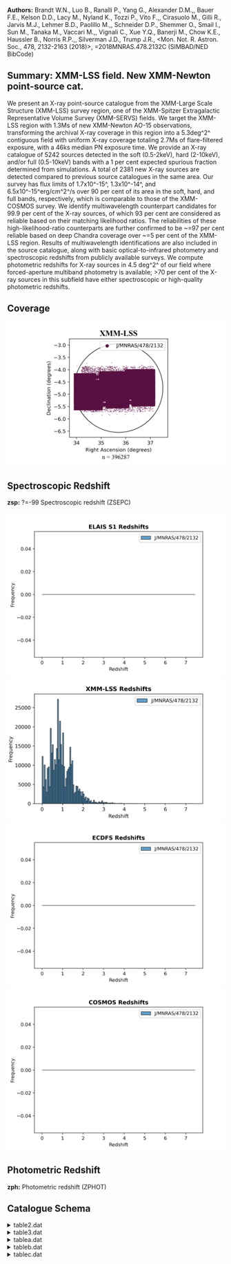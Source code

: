 **Authors:** Brandt W.N., Luo B., Ranalli P., Yang G., Alexander D.M.,, Bauer F.E., Kelson D.D., Lacy M., Nyland K., Tozzi P., Vito F.,, Cirasuolo M., Gilli R., Jarvis M.J., Lehmer B.D., Paolillo M.,, Schneider D.P., Shemmer O., Smail I., Sun M., Tanaka M., Vaccari M.,, Vignali C., Xue Y.Q., Banerji M., Chow K.E., Haussler B., Norris R.P.,, Silverman J.D., Trump J.R., <Mon. Not. R. Astron. Soc., 478, 2132-2163 (2018)>, =2018MNRAS.478.2132C (SIMBAD/NED BibCode)

## Summary: XMM-LSS field. New XMM-Newton point-source cat. 

We present an X-ray point-source catalogue from the XMM-Large Scale Structure (XMM-LSS) survey region, one of the XMM-Spitzer Extragalactic Representative Volume Survey (XMM-SERVS) fields. We target the XMM-LSS region with 1.3Ms of new XMM-Newton AO-15 observations, transforming the archival X-ray coverage in this region into a 5.3deg^2^ contiguous field with uniform X-ray coverage totaling 2.7Ms of flare-filtered exposure, with a 46ks median PN exposure time. We provide an X-ray catalogue of 5242 sources detected in the soft (0.5-2keV), hard (2-10keV), and/or full (0.5-10keV) bands with a 1 per cent expected spurious fraction determined from simulations. A total of 2381 new X-ray sources are detected compared to previous source catalogues in the same area. Our survey has flux limits of 1.7x10^-15^, 1.3x10^-14^, and 6.5x10^-15^erg/cm^2^/s over 90 per cent of its area in the soft, hard, and full bands, respectively, which is comparable to those of the XMM-COSMOS survey. We identify multiwavelength counterpart candidates for 99.9 per cent of the X-ray sources, of which 93 per cent are considered as reliable based on their matching likelihood ratios. The reliabilities of these high-likelihood-ratio counterparts are further confirmed to be ~=97 per cent reliable based on deep Chandra coverage over ~=5 per cent of the XMM-LSS region. Results of multiwavelength identifications are also included in the source catalogue, along with basic optical-to-infrared photometry and spectroscopic redshifts from publicly available surveys. We compute photometric redshifts for X-ray sources in 4.5 deg^2^ of our field where forced-aperture multiband photometry is available; >70 per cent of the X-ray sources in this subfield have either spectroscopic or high-quality photometric redshifts.
## Coverage
![image](https://raw.githubusercontent.com/joshgithubbin/Sherlock-DDF/refs/heads/main/Catalogue%20Plotting/Catalogues/J-MNRAS-478-2132/Subcatalogues/XMM-LSS/Plots/fieldcover.png)
## Spectroscopic Redshift 
 
**zsp:** ?=-99 Spectroscopic redshift (ZSEPC) 
 

![image](https://raw.githubusercontent.com/joshgithubbin/Sherlock-DDF/refs/heads/main/Catalogue%20Plotting/Catalogues/J-MNRAS-478-2132/Subcatalogues/ELAIS%20S1/Plots/zspec.png)
![image](https://raw.githubusercontent.com/joshgithubbin/Sherlock-DDF/refs/heads/main/Catalogue%20Plotting/Catalogues/J-MNRAS-478-2132/Subcatalogues/XMM-LSS/Plots/zspec.png)
![image](https://raw.githubusercontent.com/joshgithubbin/Sherlock-DDF/refs/heads/main/Catalogue%20Plotting/Catalogues/J-MNRAS-478-2132/Subcatalogues/ECDFS/Plots/zspec.png)
![image](https://raw.githubusercontent.com/joshgithubbin/Sherlock-DDF/refs/heads/main/Catalogue%20Plotting/Catalogues/J-MNRAS-478-2132/Subcatalogues/COSMOS/Plots/zspec.png)
## Photometric Redshift 
 
**zph:** Photometric redshift (ZPHOT) 
 

## Catalogue Schema

<details>
<summary>table2.dat</summary>

| Bytes   | Format   | Units    | Label     | Explanations                            |
|:--------|:---------|:---------|:----------|:----------------------------------------|
| 1- 19   | A19      | ---      | Field     | Target field                            |
| 21- 24  | I4       | ---      | Rev       | XMM-Newton revolution number            |
| 26- 35  | I10      | ---      | ObsID     | XMM-Newton ObsID                        |
| 37- 55  | A19      | "datime" | Date      | UT observation starting date/time       |
| 57- 64  | F8.5     | deg      | RAdeg     | Pointing center right ascension (J2000) |
| 66- 73  | F8.5     | deg      | DEdeg     | Pointing center declination (J2000)     |
| 75- 79  | F5.2     | ks       | GTI(PN)   | Cleaned exposure time for PN            |
| 81- 85  | F5.2     | ks       | GTI(MOS1) | Cleaned exposure time for MOS1          |
| 87- 91  | F5.2     | ks       | GTI(MOS2) | Cleaned exposure time for MOS2          |
</details>

<details>
<summary>table3.dat</summary>

| Bytes   | Format   | Units   | Label           | Explanations                             |
|:--------|:---------|:--------|:----------------|:-----------------------------------------|
| 1- 6    | F6.2     | [mW/m2] | logS(0.5-2keV)  | Soft-band (0.5-2keV) flux                |
| 8- 12   | F5.3     | deg+2   | O(0.5-2keV)     | Soft-band (0.5-2keV) survey solid angle  |
| 14- 19  | F6.2     | [mW/m2] | logS(2-10keV)   | Hard band (2-10keV) flux                 |
| 21- 25  | F5.3     | deg+2   | O(2-10keV)      | Hard band (2-10keV)  survey solid angle  |
| 27- 32  | F6.2     | [mW/m2] | logS(0.5-10keV) | Full band (0.5-10keV) flux               |
| 34- 38  | F5.3     | deg+2   | O(0.5-10keV)    | Full band (0.5-10keV) survey solid angle |
</details>

<details>
<summary>tablea.dat</summary>

| Bytes     | Format   | Units   | Label      | Explanations                                |
|:----------|:---------|:--------|:-----------|:--------------------------------------------|
| 1- 8      | A8       | ---     | XID        | XID, XMMNNNNN (XID)                         |
| 10- 19    | F10.6    | deg     | RAdeg      | Mean source right ascension (J2000) (RA)    |
| 21- 30    | F10.6    | deg     | DEdeg      | Mean source declination (J2000) (DEC)       |
| 32- 35    | F4.2     | arcsec  | eXpos      | X-ray positional uncertainty (XPOSERR)      |
| 37- 40    | F4.2     | arcsec  | R68        | 68% X-ray positional uncertainty (R68)      |
| 42- 45    | F4.2     | arcsec  | R99        | 99.73% X-ray positional uncertainty (R99)   |
| 47- 52    | F6.3     | arcsec  | eEML       | Positional uncertainty calculated by        |
| 54- 63    | F10.6    | deg     | RASdeg     | ?=-99 Soft band right ascension (J2000)     |
| 65- 74    | F10.6    | deg     | DESdeg     | ?=-99 Soft band declination (J2000)         |
| 76- 85    | F10.6    | deg     | RAHdeg     | ?=-99 Hard band right ascension (J2000)     |
| 87- 96    | F10.6    | deg     | DEHdeg     | ?=-99 Hard band declination (J2000)         |
| 98- 107   | F10.6    | deg     | RAFdeg     | ?=-99 Full band right ascension (J2000)     |
| 109- 118  | F10.6    | deg     | DEFdeg     | ?=-99 Full band declination (J2000)         |
| 120- 127  | F8.1     | ---     | SdetML     | ?=-99 Soft band Source detection threshold  |
| 129- 136  | F8.1     | ---     | HdetML     | ?=-99 Hard band Source detection threshold  |
| 138- 145  | F8.1     | ---     | FdetML     | Full band Source detection threshold        |
| 147- 152  | F6.2     | ---     | SRel       | ?=-99 Soft band detection reliability       |
| 154- 159  | F6.2     | ---     | HRel       | ?=-99 Hard band detection reliability       |
| 161- 166  | F6.2     | ---     | FRel       | ?=-99 Full band detection reliability       |
| 168- 175  | F8.1     | s       | Sexp       | Soft band total exposure time (SB_EXP)      |
| 177- 184  | F8.1     | s       | Hexp       | Hard band total exposure time (HB_EXP)      |
| 186- 193  | F8.1     | s       | Fexp       | Full band total exposure time (FB_EXP)      |
| 195- 202  | F8.1     | s       | SexpPN     | Soft band PN exposure time (SB_EXPPN)       |
| 204- 211  | F8.1     | s       | SexpM1     | Soft band M1 exposure time (SB_EXPM1)       |
| 213- 220  | F8.1     | s       | SexpM2     | Soft band M2 exposure time (SB_EXPM2)       |
| 222- 229  | F8.1     | s       | HexpPN     | Hard band PN exposure time (HB_EXPPN)       |
| 231- 238  | F8.1     | s       | HexpM1     | Hard band M1 exposure time (HB_EXPM1)       |
| 240- 247  | F8.1     | s       | HexpM2     | Hard band M2 exposure time (HB_EXPM2)       |
| 249- 256  | F8.1     | s       | FexpPN     | Full band PN exposure time (FB_EXPPN)       |
| 258- 265  | F8.1     | s       | FexpM1     | Full band M1 exposure time (FB_EXPM1)       |
| 267- 274  | F8.1     | s       | FexpM2     | Full band M2 exposure time (FB_EXPM2)       |
| 276- 284  | F9.5     | ct/pix  | Sbkg       | ?=-99 Soft band total background map value  |
| 286- 294  | F9.5     | ct/pix  | Hbkg       | ?=-99 Hard band total background map value  |
| 296- 304  | F9.5     | ct/pix  | Fbkg       | ?=-99 Full band total background map value  |
| 306- 314  | F9.5     | ct/pix  | SbkgPN     | ?=-99 Soft band PN background map value     |
| 316- 324  | F9.5     | ct/pix  | SbkgM1     | ?=-99 Soft band M1 background map value     |
| 326- 334  | F9.5     | ct/pix  | SbkgM2     | ?=-99 Soft band M2 background map value     |
| 336- 344  | F9.5     | ct/pix  | HbkgPN     | ?=-99 Hard band PN background map value     |
| 346- 354  | F9.5     | ct/pix  | HbkgM1     | ?=-99 Hard band M1 background map value     |
| 356- 364  | F9.5     | ct/pix  | HbkgM2     | ?=-99 Hard band M2 background map value     |
| 366- 374  | F9.5     | ct/pix  | FbkgPN     | ?=-99 Full band PN background map value     |
| 376- 384  | F9.5     | ct/pix  | FbkgM1     | ?=-99 Full band M1 background map value     |
| 386- 394  | F9.5     | ct/pix  | FbkgM2     | ?=-99 Full band M2 background map value     |
| 396- 403  | F8.2     | ct      | Sct        | Soft band total net counts (SB_SCTS)        |
| 405- 412  | F8.2     | ct      | Hct        | Hard band total net counts (HB_SCTS)        |
| 414- 421  | F8.2     | ct      | Fct        | Full band total net counts (FB_SCTS)        |
| 423- 430  | F8.2     | ct      | SctPN      | Soft band PN net counts (SB_SCTPN)          |
| 432- 439  | F8.2     | ct      | SctM1      | ?=-99 Soft band M1 net counts (SB_SCTM1)    |
| 441- 448  | F8.2     | ct      | SctM2      | ?=-99 Soft band M2 net counts (SB_SCTM2)    |
| 450- 457  | F8.2     | ct      | HctPN      | ?=-99 Hard band PN net counts (HB_SCTPN)    |
| 459- 466  | F8.2     | ct      | HctM1      | ?=-99 Hard band M1 net counts (HB_SCTM1)    |
| 468- 475  | F8.2     | ct      | HctM2      | ?=-99 Hard band M2 net counts (HB_SCTM2)    |
| 477- 484  | F8.2     | ct      | FctPN      | Full band PN net counts (FB_SCTPN)          |
| 486- 493  | F8.2     | ct      | FctM1      | ?=-99 Full band M1 net counts (FB_SCTM1)    |
| 495- 502  | F8.2     | ct      | FctM2      | ?=-99 Full band M2 net counts (FB_SCTM2)    |
| 504- 511  | F8.2     | ct      | e_Sct      | ?=-99 Error on Sct (SB_SCTS_ERR)            |
| 513- 520  | F8.2     | ct      | e_Hct      | ?=-99 Error on Hct (HB_SCTS_ERR)            |
| 522- 529  | F8.2     | ct      | e_Fct      | ?=-99 Error on Fct (FB_SCTS_ERR)            |
| 531- 538  | F8.2     | ct      | e_SctPN    | ?=-99 Error on SctPN (SB_SCTPN_ERR)         |
| 540- 547  | F8.2     | ct      | e_SctM1    | ?=-99 Error on SctM1 (SB_SCTM1_ERR)         |
| 549- 556  | F8.2     | ct      | e_SctM2    | ?=-99 Error on SctM2 (SB_SCTM2_ERR)         |
| 558- 565  | F8.2     | ct      | e_HctPN    | ?=-99 Error on HctPN (HB_SCTPN_ERR)         |
| 567- 574  | F8.2     | ct      | e_HctM1    | ?=-99 Error on HctM1 (HB_SCTM1_ERR)         |
| 576- 583  | F8.2     | ct      | e_HctM2    | ?=-99 Error on HctM2 (HB_SCTM2_ERR)         |
| 585- 592  | F8.2     | ct      | e_FctPN    | ?=-99 Error on FctPN (FB_SCTPN_ERR)         |
| 594- 601  | F8.2     | ct      | e_FctM1    | ?=-99 Error on FctM1 (FB_SCTM1_ERR)         |
| 603- 610  | F8.2     | ct      | e_FctM2    | ?=-99 Error on FctM2 (FB_SCTM2_ERR)         |
| 612- 619  | F8.6     | ct/s    | Srate      | Soft band total net count rate (SB_RATE)    |
| 621- 628  | F8.6     | ct/s    | SratePN    | Soft band PN net count rate (SB_RATEPN)     |
| 630- 639  | F10.6    | ct/s    | SrateM1    | Soft band M1 net count rate (SB_RATEM1)     |
| 641- 650  | F10.6    | ct/s    | SrateM2    | Soft band M2 net count rate (SB_RATEM2)     |
| 652- 659  | F8.6     | ct/s    | Hrate      | Hard band total net count rate (HB_RATE)    |
| 661- 670  | F10.6    | ct/s    | HratePN    | Hard band PN net count rate (HB_RATEPN)     |
| 672- 681  | F10.6    | ct/s    | HrateM1    | Hard band M1 net count rate (HB_RATEM1)     |
| 683- 692  | F10.6    | ct/s    | HrateM2    | Hard band M2 net count rate (HB_RATEM2)     |
| 694- 701  | F8.6     | ct/s    | Frate      | Full band total net count rate (FB_RATE)    |
| 703- 710  | F8.6     | ct/s    | FratePN    | Full band PN net count rate (FB_RATEPN)     |
| 712- 721  | F10.6    | ct/s    | FrateM1    | Full band M1 net count rate (FB_RATEM1)     |
| 723- 732  | F10.6    | ct/s    | FrateM2    | Full band M2 net count rate (FB_RATEM2)     |
| 734- 743  | F10.6    | ct/s    | e_Srate    | ?=-99 Error on Srate (SB_RATE_ERR)          |
| 745- 754  | F10.6    | ct/s    | e_SratePN  | ?=-99 Error on SratePN (SB_RATEPN_ERR)      |
| 756- 765  | F10.6    | ct/s    | e_SrateM1  | ?=-99 Error on SrateM1 (SB_RATEM1_ERR)      |
| 767- 776  | F10.6    | ct/s    | e_SrateM2  | ?=-99 Error on SrateM2 (SB_RATEM2_ERR)      |
| 778- 787  | F10.6    | ct/s    | e_Hrate    | ?=-99 Error on Hrate (HB_RATE_ERR)          |
| 789- 798  | F10.6    | ct/s    | e_HratePN  | ?=-99 Error on HratePN (HB_RATEPN_ERR)      |
| 800- 809  | F10.6    | ct/s    | e_HrateM1  | ?=-99 Error on HrateM1 (HB_RATEM1_ERR)      |
| 811- 820  | F10.6    | ct/s    | e_HrateM2  | ?=-99 Error on HrateM2 (HB_RATEM2_ERR)      |
| 822- 831  | F10.6    | ct/s    | e_Frate    | ?=-99 Error on Frate (FB_RATE_ERR)          |
| 833- 842  | F10.6    | ct/s    | e_FratePN  | ?=-99 Error on FratePN (FB_RATEPN_ERR)      |
| 844- 853  | F10.6    | ct/s    | e_FrateM1  | ?=-99 Error on FrateM1 (FB_RATEM1_ERR)      |
| 855- 864  | F10.6    | ct/s    | e_FrateM2  | ?=-99 Error on FrateM2 (FB_RATEM2_ERR)      |
| 866- 877  | E12.6    | mW/m2   | SFlux      | Soft band flux (SB_FLUX)                    |
| 879- 890  | E12.6    | mW/m2   | e_SFlux    | ?=-99 Error on soft band flux (SB_FLUXERR)  |
| 892- 903  | E12.6    | mW/m2   | HFlux      | Hard band flux (HB_FLUX)                    |
| 905- 916  | E12.6    | mW/m2   | e_HFlux    | ?=-99 Error on hard band flux (HB_FLUXERR)  |
| 918- 929  | E12.6    | mW/m2   | FFlux      | Full band flux (FB_FLUX)                    |
| 931- 942  | E12.6    | mW/m2   | e_FFlux    | ?=-99 Error on full band flux (FB_FLUXERR)  |
| 944- 953  | F10.6    | ---     | HR         | ?=-99 Total hardness ratio (HR)             |
| 955- 964  | F10.6    | ---     | e_HR       | ?=-99 Error on HR (lower value) (HR_LERR)   |
| 966- 975  | F10.6    | ---     | E_HR       | ?=-99 Error on HR (upper value) (HR_UERR)   |
| 977- 986  | F10.6    | ---     | HRPN       | ?=-99 PN hardness ratio (BEHR_PN)           |
| 988- 997  | F10.6    | ---     | e_HRPN     | []?=-99 Error on HRPN (lower value)         |
| 999-1008  | F10.6    | ---     | E_HRPN     | []?=-99 Error on HRPN (upper value)         |
| 1010-1019 | F10.6    | ---     | HRM1       | ?=-99 M1 hardness ratio (BEHR_M1)           |
| 1021-1030 | F10.6    | ---     | e_HRM1     | []?=-99 Error on HRM1 (lower value)         |
| 1032-1041 | F10.6    | ---     | E_HRM1     | []?=-99 Error on HRM1 (upper value)         |
| 1043-1052 | F10.6    | ---     | HRM2       | ?=-99 M2 hardness ratio (BEHR_M2)           |
| 1054-1063 | F10.6    | ---     | e_HRM2     | []?=-99 Error on HRM2 (lower value)         |
| 1065-1074 | F10.6    | ---     | E_HRM2     | []?=-99 Error on HRM2 (upper value)         |
| 1076-1087 | E12.6    | 10-7W   | LX         | ?=-99 Rest-frame apparent 2-10keV           |
| 1089-1117 | A29      | ---     | CSCID      | ?=-99 CSC 2.0 source name (CSCID)           |
| 1119-1126 | A8       | ---     | XXLID      | ?=-99 XXM-XXL-North source name (XXLID)     |
| 1128      | I1       | ---     | NSERVS     | Number of counterpart candidates from SERVS |
| 10        | arcsec   | search  | radius     | of each X-ray source (NALL_SERVS)           |
| 1130-1131 | I2       | ---     | NVIDEO     | Number of counterpart candidates from VIDEO |
| 10        | arcsec   | search  | radius     | of each X-ray source (NALL_VIDEO)           |
| 1133-1134 | I2       | ---     | NCFHT      | Number of counterpart candidates from CFHT  |
| 10        | arcsec   | search  | radius     | of each X-ray source (NALL_CFHT)            |
| 1136-1137 | I2       | ---     | NHSC       | Number of counterpart candidates from HSC   |
| 10        | arcsec   | search  | radius     | of each X-ray source (NALL_HSC)             |
| 1139-1141 | I3       | ---     | NMSERVS    | ?=-99 Number of sources from SERVS that     |
| 1143-1145 | I3       | ---     | NMVIDEO    | ?=-99 Number of sources from VIDEO that     |
| 1147-1149 | I3       | ---     | NMCFHT     | ?=-99 Number of sources from CGHT that      |
| 1151-1153 | I3       | ---     | NMHSC      | ?=-99 Number of sources from HSC that       |
| 1155      | I1       | ---     | LRRel      | [0/1] Flag set to 1 if a reliable           |
| 1157      | I1       | ---     | Sblend     | [0/1] Flag set to 1 if the primary          |
| 1159-1164 | A6       | ---     | Catalog1   | Catalog from which the primary counterpart  |
| 1166-1175 | F10.6    | deg     | RA1deg     | ?=-99 Catalog 1 right ascension (J2000)     |
| 1177-1186 | F10.6    | deg     | DE1deg     | ?=-99 Catalog 1 declination (J2000)         |
| 1188-1197 | F10.6    | arcsec  | Sep1X      | ?=-99 Separation of primary counterpart     |
| 1199-1209 | F11.6    | ---     | LR1        | ?=-99 matching likelihood ratio of the      |
| 1211-1220 | F10.6    | deg     | RA1Sdeg    | ?=-99 SERVS right ascension (J2000)         |
| 1222-1231 | F10.6    | deg     | DE1Sdeg    | ?=-99 SERVS declination (J2000) (SERVS_DEC) |
| 1233-1239 | I7       | ---     | SERVSID1   | ?=-99 SERVS source name (SERVS_ID)          |
| 1241-1243 | I3       | ---     | SERVSMR1   | ?=-99 SERVS matching reliability (SERVS_MR) |
| 1245-1254 | F10.6    | deg     | RA1Vdeg    | ?=-99 VIDEO right ascension (J2000)         |
| 1256-1265 | F10.6    | deg     | DE1Vdeg    | ?=-99 VIDEO declination (J2000) (VIDEO_DEC) |
| 1267-1278 | I12      | ---     | VIDEOID1   | ?=-99 VIDEO source name (VIDEO_ID)          |
| 1280-1282 | I3       | ---     | VIDEOMR1   | ?=-99 VIDEO matching reliability (VIDEO_MR) |
| 1284-1293 | F10.6    | deg     | RA1Cdeg    | ?=-99 CFHT right ascension (J2000)          |
| 1295-1304 | F10.6    | deg     | DE1Cdeg    | ?=-99 CFHT declination (J2000)(CFHT_DEC)    |
| 1306-1316 | A11      | ---     | CFHTID1    | ?=-99 CFHT source name (CFHT_ID)            |
| 1318-1320 | I3       | ---     | CFHTMR1    | ?=-99 CFHT matching reliability (CFHT_MR)   |
| 1322-1331 | F10.6    | deg     | RA1Hdeg    | ?=-99 HSC right ascension (J2000) (HSC_RA)  |
| 1333-1342 | F10.6    | deg     | DE1Hdeg    | ?=-99 HSC declination (J2000) (HSC_DEC)     |
| 1344-1360 | I17      | ---     | HSCID1     | ?=-99 HSC source name (HSC_ID)              |
| 1362-1364 | I3       | ---     | HSCMR1     | ?=-99 HSC matching reliability (HSC_MR)     |
| 1366-1373 | F8.4     | mag     | [3.6]SE1   | ?=-99 SERVS 3.6um magnitude (SERVS_MAG1)    |
| 1375-1382 | F8.4     | mag     | [4.5]SE1   | ?=-99 SERVS 4.5um magnitude (SERVS_MAG2)    |
| 1384-1391 | F8.4     | mag     | e_[3.6]SE1 | ?=-99 SERVS 3.6um magnitude error           |
| 1393-1400 | F8.4     | mag     | e_[4.5]SE1 | ?=-99 SERVS 4.5um magnitude error           |
| 1402-1409 | F8.4     | mag     | [3.6]SW1   | ?=-99 SWIRE 3.6um magnitude (SWIRE_MAG1)    |
| 1411-1418 | F8.4     | mag     | [4.5]SW1   | ?=-99 SWIRE 4.5um magnitude (SWIRE_MAG2)    |
| 1420-1427 | F8.4     | mag     | [5.8]SW1   | ?=-99 SWIRE 5.8um magnitude (SWIRE_MAG3)    |
| 1429-1436 | F8.4     | mag     | [8.0]SW1   | ?=-99 SWIRE 8.0um magnitude (SWIRE_MAG4)    |
| 1438-1445 | F8.4     | mag     | e_[3.6]SW1 | ?=-99 SWIRE 3.6um magnitude error           |
| 1447-1454 | F8.4     | mag     | e_[4.5]SW1 | ?=-99 SWIRE 4.5um magnitude error           |
| 1456-1463 | F8.4     | mag     | e_[5.8]SW1 | ?=-99 SWIRE 5.8um magnitude error           |
| 1465-1472 | F8.4     | mag     | e_[8.0]SW1 | ?=-99 SWIRE 8.0um magnitude error           |
| 1474-1481 | F8.4     | mag     | [24]SW1    | ?=-99 SWIRE-MIPS 24um magnitude             |
| 1483-1490 | F8.4     | mag     | e_[24]SW1  | []?=-99 SWIRE-MIPS 24um magnitude error     |
| 1492-1499 | F8.4     | mag     | Zmag1      | ?=-99 VIDEO Z magnitude (AB) (VIDEO_ZMAG)   |
| 1501-1508 | F8.4     | mag     | e_Zmag1    | ?=-99 VIDEO Z magnitude error               |
| 1510-1517 | F8.4     | mag     | Ymag1      | ?=-99 VIDEO Y magnitude (AB) (VIDEO_YMAG)   |
| 1519-1526 | F8.4     | mag     | e_Ymag1    | ?=-99 VIDEO Y magnitude error               |
| 1528-1535 | F8.4     | mag     | Jmag1      | ?=-99 VIDEO J magnitude (AB) (VIDEO_JMAG)   |
| 1537-1544 | F8.4     | mag     | e_Jmag1    | ?=-99 VIDEO J magnitude error               |
| 1546-1553 | F8.4     | mag     | Hmag1      | ?=-99 VIDEO H magnitude (AB) (VIDEO_HMAG)   |
| 1555-1562 | F8.4     | mag     | e_Hmag1    | ?=-99 VIDEO H magnitude error               |
| 1564-1571 | F8.4     | mag     | Ksmag1     | ?=-99 VIDEO Ks magnitude (AB) (VIDEO_KSMAG) |
| 1573-1580 | F8.4     | mag     | e_Ksmag1   | ?=-99 VIDEO Ks magnitude error              |
| 1582-1588 | F7.3     | mag     | umag1C     | ?=-99 CFHTLS u magnitude (AB) (CFHT_UMAG)   |
| 1589-1595 | F7.3     | mag     | e_umag1C   | ?=-99 CFHTLS u magnitude error              |
| 1597-1603 | F7.3     | mag     | gmag1C     | ?=-99 CFHTLS g magnitude (AB) (CFHT_GMAG)   |
| 1604-1610 | F7.3     | mag     | e_gmag1C   | ?=-99 CFHTLS g magnitude error              |
| 1612-1618 | F7.3     | mag     | rmag1C     | ?=-99 CFHTLS r magnitude (AB) (CFHT_RMAG)   |
| 1619-1625 | F7.3     | mag     | e_rmag1C   | ?=-99 CFHTLS r magnitude error              |
| 1627-1633 | F7.3     | mag     | imag1C     | ?=-99 CFHTLS i magnitude (AB) (CFHT_IMAG)   |
| 1635-1641 | F7.3     | mag     | e_imag1C   | ?=-99 CFHTLS i magnitude error              |
| 1643-1649 | F7.3     | mag     | zmag1C     | ?=-99 CFHTLS z magnitude (AB) (CFHT_ZMAG)   |
| 1651-1656 | A6       | mag     | e_zmag1C   | ?=-99 CFHTLS z magnitude error              |
| 1658-1664 | F7.3     | mag     | gmag1H     | ?=-99 HSC g magnitude (AB) (HSC_GMAG)       |
| 1666-1673 | F8.3     | mag     | e_gmag1H   | ?=-99 HSC g magnitude error (HSC_GMAGERR)   |
| 1675-1681 | F7.3     | mag     | rmag1H     | ?=-99 HSC r magnitude (AB) (HSC_RMAG)       |
| 1683-1689 | F7.3     | mag     | e_rmag1H   | ?=-99 HSC r magnitude error (HSC_RMAGERR)   |
| 1691-1697 | F7.3     | mag     | imag1H     | ?=-99 HSC i magnitude (AB) (HSC_IMAG)       |
| 1699-1705 | F7.3     | mag     | e_imag1H   | ?=-99 HSC i magnitude error (HSC_IMAGERR)   |
| 1707-1713 | F7.3     | mag     | zmag1H     | ?=-99 HSC z magnitude (AB) (HSC_ZMAG)       |
| 1715-1721 | F7.3     | mag     | e_zmag1H   | ?=-99 HSC z magnitude error (HSC_ZMAGERR)   |
| 1723-1729 | F7.3     | mag     | ymag1H     | ?=-99 HSC y magnitude (AB) (HSC_YMAG)       |
| 1731-1738 | F8.3     | mag     | e_ymag1H   | ?=-99 HSC y magnitude error (HSC_YMAGERR)   |
| 1740-1749 | F10.6    | deg     | RAz1deg    | ?=-99 Redshift catalog for the primary      |
| 1751-1760 | F10.6    | deg     | DEz1deg    | ?=-99 Redshift catalog for the primary      |
| 1762-1780 | A19      | ---     | Z1ID       | ?=-99 Redshift catalog source name          |
| 1782-1791 | F10.6    | ---     | z1sp       | ?=-99 Spectroscopic redshift adopted for    |
| 1793-1798 | A6       | ---     | r_z1sp     | ?=-99 catalogue that provided the redshift  |
| 1800-1817 | A18      | ---     | z1Oflag    | Original redshift flag from one of the      |
| 1819-1825 | F7.3     | ---     | z1ph       | ?=-99 Photometric redshift (ZPHOT)          |
| 1827-1833 | F7.3     | ---     | E_z1ph     | ?=-99 Error on zph (upper value)            |
| 1835-1841 | F7.3     | ---     | e_z1ph     | ?=-99 Error on zph (lower value)            |
| 1843-1854 | E12.6    | ---     | q_z1ph     | ?=-99 Photometric-redshift quality          |
| 1856-1860 | A5       | ---     | Class1     | five-digit AGN classification flag (CLASS)  |
| 1862-1874 | A13      | ---     | Catalog2   | ?=-99 Catalog from which the secondary      |
| 1876-1885 | F10.6    | deg     | RA2deg     | ?=-99 Catalog 2 right ascension (J2000)     |
| 1887-1896 | F10.6    | deg     | DE2deg     | ?=-99 Catalog 2 declination (J2000)         |
| 1898-1907 | F10.6    | arcsec  | Sep2X      | ?=-99 Separation of secondary counterpart   |
| 1909-1918 | F10.6    | ---     | LR2        | ?=-99 matching likelihood ratio of the      |
| 1920-1929 | F10.6    | deg     | RA2Sdeg    | ?=-99 SERVS right ascension (J2000)         |
| 1931-1940 | F10.6    | deg     | DE2Sdeg    | ?=-99 SERVS declination (J2000)             |
| 1942-1948 | I7       | ---     | SERVSID2   | ?=-99 SERVS source name                     |
| 1950-1952 | I3       | ---     | SERVSMR2   | [0/1]?=-99 SERVS matching reliability       |
| 1954-1963 | F10.6    | deg     | RA2Vdeg    | ?=-99 VIDEO right ascension (J2000)         |
| 1965-1974 | F10.6    | deg     | DE2Vdeg    | ?=-99 VIDEO declination (J2000)             |
| 1976-1987 | I12      | ---     | VIDEOID2   | ?=-99 VIDEO source name                     |
| 1989-1991 | I3       | ---     | VIDEOMR2   | [0/1]?=-99 VIDEO matching reliability       |
| 1993-2002 | F10.6    | deg     | RA2Cdeg    | ?=-99 CFHT right ascension (J2000)          |
| 2004-2013 | F10.6    | deg     | DE2Cdeg    | ?=-99 CFHT declination (J2000)              |
| 2015-2025 | A11      | ---     | CFHTID2    | ?=-99 CFHT source name (SECONDARY_CFHT_ID)  |
| 2027-2029 | I3       | ---     | CFHTMR2    | [0/1]?=-99 CFHT matching reliability        |
| 2031-2040 | F10.6    | deg     | RA2Hdeg    | ?=-99 HSC right ascension (J2000)           |
| 2042-2051 | F10.6    | deg     | DE2Hdeg    | ?=-99 HSC declination (J2000)               |
| 2053-2069 | I17      | ---     | HSCID2     | ?=-99 HSC source name (SECONDARY_HSC_ID)    |
| 2071-2073 | I3       | ---     | HSCMR2     | [0/1]?=-99 HSC matching reliability         |
| 2075-2082 | F8.4     | mag     | [3.6]SE2   | ?=-99 SERVS 3.6um magnitude                 |
| 2084-2091 | F8.4     | mag     | [4.5]SE2   | ?=-99 SERVS 4.5um magnitude                 |
| 2093-2100 | F8.4     | mag     | e_[3.6]SE2 | ?=-99 SERVS 3.6um magnitude error           |
| 2102-2109 | F8.4     | mag     | e_[4.5]SE2 | ?=-99 SERVS 4.5um magnitude error           |
| 2111-2118 | F8.4     | mag     | [3.6]SW2   | ?=-99 SWIRE 3.6um magnitude                 |
| 2120-2127 | F8.4     | mag     | [4.5]SW2   | ?=-99 SWIRE 4.5um magnitude                 |
| 2129-2136 | F8.4     | mag     | [5.8]SW2   | ?=-99 SWIRE 5.8um magnitude                 |
| 2138-2145 | F8.4     | mag     | [8.0]SW2   | ?=-99 SWIRE 8.0um magnitude                 |
| 2147-2154 | F8.4     | mag     | e_[3.6]SW2 | ?=-99 SWIRE 3.6um magnitude error           |
| 2156-2163 | F8.4     | mag     | e_[4.5]SW2 | ?=-99 SWIRE 4.5um magnitude error           |
| 2165-2172 | F8.4     | mag     | e_[5.8]SW2 | ?=-99 SWIRE 5.8um magnitude error           |
| 2174-2181 | F8.4     | mag     | e_[8.0]SW2 | ?=-99 SWIRE 8.0um magnitude error           |
| 2183-2190 | F8.4     | mag     | [24]SW2    | ?=-99 SWIRE-MIPS 24um magnitude             |
| 2192-2199 | F8.4     | mag     | e_[24]SW2  | ?=-99 SWIRE-MIPS 24um magnitude error       |
| 2201-2208 | F8.4     | mag     | Zmag2      | ?=-99 VIDEO Z magnitude (AB)                |
| 2210-2217 | F8.4     | mag     | e_Zmag2    | ?=-99 VIDEO Z magnitude error               |
| 2219-2226 | F8.4     | mag     | Ymag2      | ?=-99 VIDEO Y magnitude (AB)                |
| 2228-2235 | F8.4     | mag     | e_Ymag2    | ?=-99 VIDEO Y magnitude error               |
| 2237-2244 | F8.4     | mag     | Jmag2      | ?=-99 VIDEO J magnitude (AB)                |
| 2246-2253 | F8.4     | mag     | e_Jmag2    | ?=-99 VIDEO J magnitude error               |
| 2255-2262 | F8.4     | mag     | Hmag2      | ?=-99 VIDEO H magnitude (AB)                |
| 2264-2271 | F8.4     | mag     | e_Hmag2    | ?=-99 VIDEO H magnitude error               |
| 2273-2280 | F8.4     | mag     | Ksmag2     | ?=-99 VIDEO Ks magnitude (AB)               |
| 2282-2289 | F8.4     | mag     | e_Ksmag2   | ?=-99 VIDEO Ks magnitude error              |
| 2290-2296 | F7.3     | mag     | umag2C     | ?=-99 CFHTLS u magnitude (AB)               |
| 2297-2303 | F7.3     | mag     | e_umag2C   | ?=-99 CFHTLS u magnitude error              |
| 2304-2310 | F7.3     | mag     | gmag2C     | ?=-99 CFHTLS g magnitude (AB)               |
| 2311-2317 | F7.3     | mag     | e_gmag2C   | ?=-99 CFHTLS g magnitude error              |
| 2318-2324 | F7.3     | mag     | rmag2C     | ?=-99 CFHTLS r magnitude (AB)               |
| 2325-2331 | F7.3     | mag     | e_rmag2C   | ?=-99 CFHTLS r magnitude error              |
| 2333-2339 | F7.3     | mag     | imag2C     | ?=-99 CFHTLS i magnitude (AB)               |
| 2341-2347 | F7.3     | mag     | e_imag2C   | ?=-99 CFHTLS i magnitude error              |
| 2348-2354 | F7.3     | mag     | zmag2C     | ?=-99 CFHTLS z magnitude (AB)               |
| 2355-2361 | F7.3     | mag     | e_zmag2C   | ?=-99 CFHTLS z magnitude error              |
| 2363-2369 | F7.3     | mag     | gmag2H     | ?=-99 HSC g magnitude (AB)                  |
| 2371-2377 | F7.3     | mag     | e_gmag2H   | ?=-99 HSC g magnitude error                 |
| 2379-2385 | F7.3     | mag     | rmag2H     | ?=-99 HSC r magnitude (AB)                  |
| 2387-2393 | F7.3     | mag     | e_rmag2H   | ?=-99 HSC r magnitude error                 |
| 2395-2401 | F7.3     | mag     | imag2H     | ?=-99 HSC i magnitude (AB)                  |
| 2403-2409 | F7.3     | mag     | e_imag2H   | ?=-99 HSC i magnitude error                 |
| 2411-2417 | F7.3     | mag     | zmag2H     | ?=-99 HSC z magnitude (AB)                  |
| 2419-2425 | F7.3     | mag     | e_zmag2H   | ?=-99 HSC z magnitude error                 |
| 2427-2433 | F7.3     | mag     | ymag2H     | ?=-99 HSC y magnitude (AB)                  |
| 2435-2443 | F9.3     | mag     | e_ymag2H   | ?=-99 HSC y magnitude error                 |
| 2445-2454 | F10.6    | deg     | RAz2deg    | ?=-99 Redshift catalog for the secondary    |
| 2456-2465 | F10.6    | deg     | DEz2deg    | ?=-99 Redshift catalog for the secondary    |
| 2467-2485 | A19      | ---     | Z2ID       | ?=-99 Redshift catalog source name          |
| 2487-2496 | F10.6    | deg     | z2sp       | ?=-99 Spectroscopic redshift adopted for    |
| 2498-2503 | A6       | ---     | r_z2sp     | ?=-99 Catalogue that provided the redshift  |
| 2505-2522 | A18      | ---     | z2Oflag    | ?=-99 Original redshift flag from one of    |
| 2524-2529 | A6       | ---     | Catalog3   | ?=-99 Catalog from which the tertiary       |
| 2531-2540 | F10.6    | deg     | RA3deg     | ?=-99 Catalog 3 right ascension (J2000)     |
| 2542-2551 | F10.6    | deg     | DE3deg     | ?=-99 Catalog 3 declination (J2000)         |
| 2553-2562 | F10.6    | arcsec  | Sep3X      | ?=-99 Separation of tertiary counterpart    |
| 2564-2573 | F10.6    | ---     | LR3        | ?=-99 matching likelihood ratio of the      |
| 2575-2584 | F10.6    | deg     | RA3Sdeg    | ?=-99 SERVS right ascension (J2000)         |
| 2586-2595 | F10.6    | deg     | DE3Sdeg    | ?=-99 SERVS declination (J2000)             |
| 2597-2603 | I7       | ---     | SERVSID3   | ?=-99 SERVS source name                     |
| 2605-2607 | I3       | ---     | SERVSMR3   | [0/1]?=-99 SERVS matching reliability       |
| 2609-2618 | F10.6    | deg     | RA3Vdeg    | ?=-99 VIDEO right ascension (J2000)         |
| 2620-2629 | F10.6    | deg     | DE3Vdeg    | ?=-99 VIDEO declination (J2000)             |
| 2631-2642 | I12      | ---     | VIDEOID3   | ?=-99 VIDEO source name                     |
| 2644-2653 | F10.6    | ---     | VIDEOMR3   | [0/1]?=-99 VIDEO matching reliability       |
| 2655-2664 | F10.6    | deg     | RA3Cdeg    | ?=-99 CFHT right ascension (J2000)          |
| 2666-2675 | F10.6    | deg     | DE3Cdeg    | ?=-99 CFHT declination (J2000)              |
| 2677-2687 | A11      | ---     | CFHTID3    | ?=-99 CFHT source name                      |
| 2689-2698 | F10.6    | ---     | CFHTMR3    | [0/1]?=-99 CFHT matching reliability        |
| 2700-2709 | F10.6    | deg     | RA3Hdeg    | ?=-99 HSC right ascension (J2000)           |
| 2711-2720 | F10.6    | deg     | DE3Hdeg    | ?=-99 HSC declination (J2000)               |
| 2722-2738 | I17      | ---     | HSCID3     | ?=-99 HSC source name                       |
| 2740-2749 | F10.6    | ---     | HSCMR3     | [0/1]?=-99 HSC matching reliability         |
| 2751-2758 | F8.4     | mag     | [3.6]SE3   | ?=-99 SERVS 3.6um magnitude                 |
| 2760-2767 | F8.4     | mag     | [4.5]SE3   | ?=-99 SERVS 4.5um magnitude                 |
| 2769-2776 | F8.4     | mag     | e_[3.6]SE3 | ?=-99 SERVS 3.6um magnitude error           |
| 2778-2785 | F8.4     | mag     | e_[4.5]SE3 | ?=-99 SERVS 4.5um magnitude error           |
| 2787-2794 | F8.4     | mag     | [3.6]SW3   | ?=-99 SWIRE 3.6um magnitude                 |
| 2796-2803 | F8.4     | mag     | [4.5]SW3   | ?=-99 SWIRE 4.5um magnitude                 |
| 2805-2812 | F8.4     | mag     | [5.8]SW3   | ?=-99 SWIRE 5.8um magnitude                 |
| 2814-2821 | F8.4     | mag     | [8.0]SW3   | ?=-99 SWIRE 8.0um magnitude                 |
| 2823-2830 | F8.4     | mag     | e_[3.6]SW3 | ?=-99 SWIRE 3.6um magnitude error           |
| 2832-2839 | F8.4     | mag     | e_[4.5]SW3 | ?=-99 SWIRE 4.5um magnitude error           |
| 2841-2848 | F8.4     | mag     | e_[5.8]SW3 | ?=-99 SWIRE 5.8um magnitude error           |
| 2850-2857 | F8.4     | mag     | e_[8.0]SW3 | ?=-99 SWIRE 8.0um magnitude error           |
| 2859-2866 | F8.4     | mag     | [24]SW3    | ?=-99 SWIRE-MIPS 24um magnitude             |
| 2868-2875 | F8.4     | mag     | e_[24]SW3  | ?=-99 SWIRE-MIPS 24um magnitude error       |
| 2877-2884 | F8.4     | mag     | Zmag3      | ?=-99 VIDEO Z magnitude (AB)                |
| 2886-2893 | F8.4     | mag     | e_Zmag3    | ?=-99 VIDEO Z magnitude (AB) error          |
| 2895-2902 | F8.4     | mag     | Ymag3      | ?=-99 VIDEO Y magnitude (AB)                |
| 2904-2911 | F8.4     | mag     | e_Ymag3    | ?=-99 VIDEO Y magnitude error               |
| 2913-2920 | F8.4     | mag     | Jmag3      | ?=-99 VIDEO J magnitude (AB)                |
| 2922-2929 | F8.4     | mag     | e_Jmag3    | ?=-99 VIDEO J magnitude error               |
| 2931-2938 | F8.4     | mag     | Hmag3      | ?=-99 VIDEO H magnitude (AB)                |
| 2940-2947 | F8.4     | mag     | e_Hmag3    | ?=-99 VIDEO H magnitude error               |
| 2949-2956 | F8.4     | mag     | Ksmag3     | ?=-99 VIDEO Ks magnitude (AB)               |
| 2958-2965 | F8.4     | mag     | e_Ksmag3   | ?=-99 VIDEO Ks magnitude error              |
| 2966-2972 | F7.3     | mag     | umag3C     | ?=-99 CFHTLS u magnitude (AB)               |
| 2973-2979 | F7.3     | mag     | e_umag3C   | ?=-99 CFHTLS u magnitude error              |
| 2980-2986 | F7.3     | mag     | gmag3C     | ?=-99 CFHTLS g magnitude (AB)               |
| 2987-2993 | F7.3     | mag     | e_gmag3C   | ?=-99 CFHTLS g magnitude error              |
| 2994-3000 | F7.3     | mag     | rmag3C     | ?=-99 CFHTLS r magnitude (AB)               |
| 3001-3007 | F7.3     | mag     | e_rmag3C   | ?=-99 CFHTLS r magnitude error              |
| 3009-3015 | F7.3     | mag     | imag3C     | ?=-99 CFHTLS i magnitude (AB)               |
| 3017-3023 | F7.3     | mag     | e_imag3C   | ?=-99 CFHTLS i magnitude error              |
| 3025-3030 | A6       | mag     | zmag3C     | ?=-99 CFHTLS z magnitude (AB)               |
| 3032-3037 | A6       | mag     | e_zmag3C   | ?=-99 CFHTLS z magnitude error              |
| 3039-3045 | F7.3     | mag     | gmag3H     | ?=-99 HSC g magnitude (AB)                  |
| 3047-3053 | F7.3     | mag     | e_gmag3H   | ?=-99 HSC g magnitude error                 |
| 3055-3061 | F7.3     | mag     | rmag3H     | ?=-99 HSC r magnitude (AB)                  |
| 3063-3069 | F7.3     | mag     | e_rmag3H   | ?=-99 HSC r magnitude error                 |
| 3071-3077 | F7.3     | mag     | imag3H     | ?=-99 HSC i magnitude (AB)                  |
| 3079-3085 | F7.3     | mag     | e_imag3H   | ?=-99 HSC i magnitude error                 |
| 3087-3093 | F7.3     | mag     | zmag3H     | ?=-99 HSC z magnitude (AB)                  |
| 3095-3101 | F7.3     | mag     | e_zmag3H   | ?=-99 HSC z magnitude error                 |
| 3103-3109 | F7.3     | mag     | ymag3H     | ?=-99 HSC y magnitude (AB)                  |
| 3111-3117 | F7.3     | mag     | e_ymag3H   | ?=-99 HSC y magnitude error                 |
| 3119-3128 | F10.6    | deg     | RAz3deg    | ?=-99 catalog for the tertiary counterpart  |
| 3130-3139 | F10.6    | deg     | DEz3deg    | ?=-99 Redshift catalog for the tertiary     |
| 3141-3149 | A9       | ---     | Z3ID       | ?=-99 Redshift catalog source name          |
| 3151-3160 | F10.6    | ---     | z3sp       | ?=-99 Spectroscopic redshift adopted for    |
| 3162-3167 | A6       | ---     | r_z3sp     | ?=-99 Catalogue that provided the redshift  |
| 3169-3173 | A5       | ---     | z3Oflag    | ?=-99 Original redshift flag from one of    |
| 3175-3193 | I19      | ---     | SDSS       | ?=-99 Supplementary SDSS id                 |
| 3195-3204 | F10.6    | deg     | RAsdeg     | ?=-99 Supplmentary SDSS right ascension     |
| 3206-3215 | F10.6    | deg     | DEsdeg     | ?=-99 Supplmentary SDSS declination (J2000) |
| 3219-3226 | F8.4     | mag     | umag       | ?=-99 Supplmentary SDSS u magnitude         |
| 3230-3237 | F8.4     | mag     | e_umag     | []?=-99 Supplmentary SDSS u magnitude error |
| 3241-3248 | F8.4     | mag     | gmag       | ?=-99 Supplmentary SDSS g magnitude         |
| 3252-3259 | F8.4     | mag     | e_gmag     | []?=-99 Supplmentary SDSS g magnitude error |
| 3263-3270 | F8.4     | mag     | rmag       | ?=-99 Supplmentary SDSS r magnitude         |
| 3274-3281 | F8.4     | mag     | e_rmag     | []?=-99 Supplmentary SDSS r magnitude error |
| 3285-3292 | F8.4     | mag     | imag       | ?=-99 Supplmentary SDSS i magnitude         |
| 3296-3303 | F8.4     | mag     | e_imag     | []?=-99 Supplmentary SDSS i magnitude error |
| 3307-3314 | F8.4     | mag     | zmag       | ?=-99 Supplmentary SDSS z magnitude         |
| 3318-3325 | F8.4     | mag     | e_zmag     | []?=-99 Supplmentary SDSS z magnitude error |
| 3327-3342 | A16      | ---     | 2MASS      | ?=-99 Supplementary 2MASS ID                |
| 3344-3353 | F10.6    | deg     | RA2mdeg    | ?=-99 2MASS right ascension (J2000)         |
| 3355-3364 | F10.6    | deg     | DE2mdeg    | ?=-99 2MASS declination (J2000)             |
| 3366-3372 | F7.3     | mag     | J2mag      | ?=-99 2MASS J magnitude                     |
| 3374-3380 | F7.3     | mag     | e_J2mag    | ?=-99 2MASS J magnitude error               |
| 3382-3388 | F7.3     | mag     | H2mag      | ?=-99 2MASS H magnitude                     |
| 3390-3396 | F7.3     | mag     | e_H2mag    | ?=-99 2MASS H magnitude error               |
| 3398-3404 | F7.3     | mag     | Ks2mag     | ?=-99 2MASS Ks magnitude                    |
| 3406-3412 | F7.3     | mag     | e_Ks2mag   | ?=-99 2MASS Ks magnitude error              |
| 3414-3425 | I12      | ---     | DXS        | ?=-99 Supplementary DXS ID                  |
| 3427-3436 | F10.6    | deg     | RADdeg     | ?=-99 Supplementary DXS right ascension     |
| 3438-3447 | F10.6    | deg     | DEDdeg     | ?=-99 Supplementary DXS declination (J2000) |
| 3449-3456 | F8.4     | mag     | JDmag      | ?=-99 Supplementary DXS J magnitude         |
| 3458-3465 | F8.4     | mag     | e_JDmag    | ?=-99 Supplementary DXS J magnitude error   |
| 3467-3474 | F8.4     | mag     | KsDmag     | ?=-99 Supplementary DXS Ks magnitude        |
| 3476-3483 | F8.4     | mag     | e_KsDmag   | ?=-99 Supplementary DXS Ks magnitude error  |
</details>

<details>
<summary>tableb.dat</summary>

| Bytes   | Format   | Units   | Label     | Explanations                                 |
|:--------|:---------|:--------|:----------|:---------------------------------------------|
| 1- 8    | A8       | ---     | XID       | Unique source ID (XID) assigned to           |
| 10- 31  | E22.20   | ---     | Pany      | Posterior probability of the X-ray source    |
| 33- 51  | F19.17   | ---     | Pi        | [0/1] Relative probability of a counterpart  |
| 53- 71  | F19.15   | deg     | RASdeg    | ?=-99 Right ascension (J2000) in             |
| 73- 92  | F20.16   | deg     | DESdeg    | ?=-99 Declination (J2000) in SERVS catalog   |
| 94-112  | F19.15   | deg     | RAVdeg    | ?=-99 Right ascension (J2000)                |
| 114-133 | F20.16   | deg     | DEVdeg    | ?=-99 Declination (J2000) in VIDEO catalog   |
| 135-153 | F19.15   | deg     | RACdeg    | ?=-99 Right ascension (J2000)                |
| 155-173 | F19.15   | deg     | DECdeg    | ?=-99 Declination (J2000) in CFHTLS catalog  |
| 175-193 | F19.15   | deg     | RAHdeg    | ?=-99 Right ascension (J2000) in HSC catalog |
| 195-214 | F20.16   | deg     | DEHdeg    | ?=-99 Declination (J2000) in HSC catalog     |
| 216-223 | F8.1     | ---     | SERVSID   | ?=-99 SERVS catalog designation              |
| 225-236 | I12      | ---     | VIDEOID   | ?=-99 VIDEO catalog designation              |
| 238-248 | A11      | ---     | CFHTID    | CFHTLS catalog designation                   |
| 250-266 | I17      | ---     | HSCID     | ?=-99 HSC catalog catalog designation        |
| 268-289 | F22.18   | arcsec  | SERVSSep  | ?=-99 Separation of the X-ray position from  |
| 291-312 | F22.18   | arcsec  | VIDEOSep  | ?=-99 Separation of the X-ray position from  |
| 314-335 | F22.18   | arcsec  | CFHTSep   | ?=-99 Separation of the X-ray position from  |
| 337-358 | F22.18   | arcsec  | HSCSep    | ?=-99 Separation of the X-ray position from  |
| 360-378 | F19.15   | mag     | [3.6]SE   | ?=-99 SERVS 1.9 arcsec aperture photometry   |
| 380-398 | F19.15   | mag     | [4.5]SE   | ?=-99 SERVS 1.9 arcsec aperture photometry   |
| 400-423 | F24.20   | mag     | e_[3.6]SE | ?=-99 rms uncertainty on [3.6]SE             |
| 425-448 | F24.20   | mag     | e_[4.5]SE | ?=-99 rms uncertainty on [4.5]SE             |
| 450-468 | F19.15   | mag     | Ymag      | ?=-99 VIDEO PSF photometry in Y band (AB)    |
| 470-493 | F24.20   | mag     | e_Ymag    | ?=-99 rms uncertainty on Ymag                |
| 495-513 | F19.15   | mag     | Jmag      | ?=-99 VIDEO PSF photometry in J band (AB)    |
| 515-538 | F24.20   | mag     | e_Jmag    | ?=-99 rms uncertainty on Jmag                |
| 540-558 | F19.15   | mag     | Hmag      | ?=-99 VIDEO PSF photometry in H band (AB)    |
| 560-583 | F24.20   | mag     | e_Hmag    | ?=-99 rms uncertainty on Hmag                |
| 585-603 | F19.15   | mag     | Ksmag     | ?=-99 VIDEO PSF photometry in Ks band (AB)   |
| 605-628 | F24.20   | mag     | e_Ksmag   | ?=-99 rms uncertainty on Ksmag               |
| 630-636 | F7.3     | mag     | umagC     | ?=-99 CFHTLS PSF photometry in u band (AB)   |
| 638-644 | F7.3     | mag     | e_umagC   | ?=-99 rms uncertainty on umagC               |
| 646-652 | F7.3     | mag     | gmagC     | ?=-99 CFHTLS PSF photometry in g band (AB)   |
| 654-660 | F7.3     | mag     | e_gmagC   | ?=-99 rms uncertainty on gmagC               |
| 662-668 | F7.3     | mag     | rmagC     | ?=-99 CFHTLS PSF photometry in r band (AB)   |
| 670-676 | F7.3     | mag     | e_rmagC   | ?=-99 rms uncertainty on rmagC               |
| 678-682 | F5.1     | mag     | imagC     | ?=-99 CFHTLS PSF photometry in i band (AB)   |
| 684-688 | F5.1     | mag     | e_imagC   | ?=-99 rms uncertainty on imagC               |
| 690-696 | F7.3     | mag     | zmagC     | ?=-99 CFHTLS PSF photometry in z band (AB)   |
| 698-704 | F7.3     | mag     | e_zmagC   | ?=-99 rms uncertainty on zmagC               |
| 706-724 | F19.15   | mag     | gmagH     | ?=-99 HSC CModel photometry in g band (AB)   |
| 725     | A1       | ---     | n_gmagH   | [i] i for infinity                           |
| 726-749 | F24.20   | mag     | e_gmagH   | ?=-99 rms uncertainty on gmagH               |
| 751-769 | F19.15   | mag     | rmagH     | ?=-99 HSC CModel photometry in r band (AB)   |
| 771-794 | F24.20   | mag     | e_rmagH   | ?=-99 rms uncertainty on rmagH               |
| 796-800 | F5.1     | mag     | imagH     | ?=-99 HSC CModel photometry in i band (AB)   |
| 802-806 | F5.1     | mag     | e_imagH   | ?=-99 rms uncertainty on imagH               |
| 808-826 | F19.15   | mag     | zmagH     | ?=-99 HSC CModel photometry in z band (AB)   |
| 827     | A1       | ---     | n_zmagH   | [i] i for infinity                           |
| 828-851 | F24.20   | mag     | e_zmagH   | ?=-99 rms uncertainty on zmagH               |
| 853-871 | F19.15   | mag     | YmagH     | ?=-99 HSC CModel photometry in Y band (AB)   |
| 872     | A1       | ---     | n_YmagH   | [i] i for infinity                           |
| 873-896 | F24.20   | mag     | e_YmagH   | ?=-99 rms uncertainty on YmagH               |
| 898     | I1       | ---     | MatchFlg  | [1/2] Matching flag (1)                      |

**Note**: For the most-probable counterparts the flag is set to 1.
   For other counterparts that are almost as likely as the most-probable
   counterpart (i.e. with p_i_>=p_iBest_), the flag is set to 2.

</details>

<details>
<summary>tablec.dat</summary>

| Bytes   | Format   | Units   | Label   | Explanations                                   |
|:--------|:---------|:--------|:--------|:-----------------------------------------------|
| 1- 12   | I12      | ---     | VIDEOID | VIDEO name (VIDEO_ID)                          |
| 14- 23  | F10.6    | deg     | RAdeg   | VIDEO right ascension (J2000) (VIDEO_RA)       |
| 25- 34  | F10.6    | deg     | DEdeg   | VIDEO declination (J2000) (VIDEO_DEC)          |
| 36- 42  | I7       | ---     | SERVSID | ?=-99 SERVS name (SERVS_ID)                    |
| 44- 53  | F10.6    | deg     | RASdeg  | ?=-99 SERVS right ascension (J2000) (SERVS_RA) |
| 55- 64  | F10.6    | deg     | DESdeg  | ?=-99 SERVS declination (J2000) (SERVS_DEC)    |
| 66- 70  | F5.3     | ---     | zph     | Photometric redshift (ZPHOT)                   |
| 72- 78  | F7.5     | ---     | q_zph   | Photometric redshift quality parameter (QZ)    |
| 80- 88  | F9.5     | ---     | zsp     | ?=-99 Spectroscopic redshift (ZSEPC)           |
| 90- 95  | A6       | ---     | r_zsp   | Catalogue that provided the redshift (ZSOURCE) |
| 97-114  | A18      | ---     | zOflag  | Original redshift flag (ZFLAG) (G1)            |
</details>
